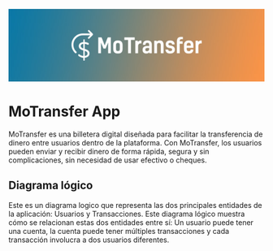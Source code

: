 ![Logo](/src/assets/logo/MoTransfer-logo-banner.jpg)

# MoTransfer App

MoTransfer es una billetera digital diseñada para facilitar la transferencia de dinero entre usuarios dentro de la plataforma. Con MoTransfer, los usuarios pueden enviar y recibir dinero de forma rápida, segura y sin complicaciones, sin necesidad de usar efectivo o cheques.

## Diagrama lógico

Este es un diagrama logico que representa las dos principales entidades de la aplicación: Usuarios y Transacciones. Este diagrama lógico muestra cómo se relacionan estas dos entidades entre sí: Un usuario puede tener una cuenta, la cuenta puede tener múltiples transacciones y cada transacción involucra a dos usuarios diferentes.
